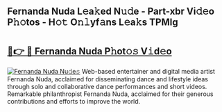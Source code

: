 ## Fernanda Nuda L𝚎a𝚔ed N𝚞𝚍e - Part-xbr Vi𝚍𝚎o P𝚑𝚘tos - H𝚘𝚝 O𝚗𝚕yf𝚊ns L𝚎a𝚔s TPMlg

# <h2><a href="http://kfa7dn.oniu.top/?m=Fernanda+Nuda">🔗👉 🔴 Fernanda Nuda P𝚑ot𝚘𝚜 V𝚒d𝚎o</a></h2>

[![Fernanda Nuda Nu𝚍e𝚜](https://i.imgur.com/0qMVB7G.gif)](http://kfa7dn.oniu.top/?m=Fernanda+Nuda)
Web-based entertainer and digital media artist Fernanda Nuda, acclaimed for disseminating dance and lifestyle ideas through solo and collaborative dance performances and short videos. Remarkable philanthropist Fernanda Nuda, acclaimed for their generous contributions and efforts to improve the world.  
